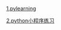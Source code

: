 [1.pylearning](https://www.zybuluo.com/zzzxxxyyy/note/1117755)


[2.python小程序练习](https://www.zybuluo.com/zzzxxxyyy/note/1144647)
